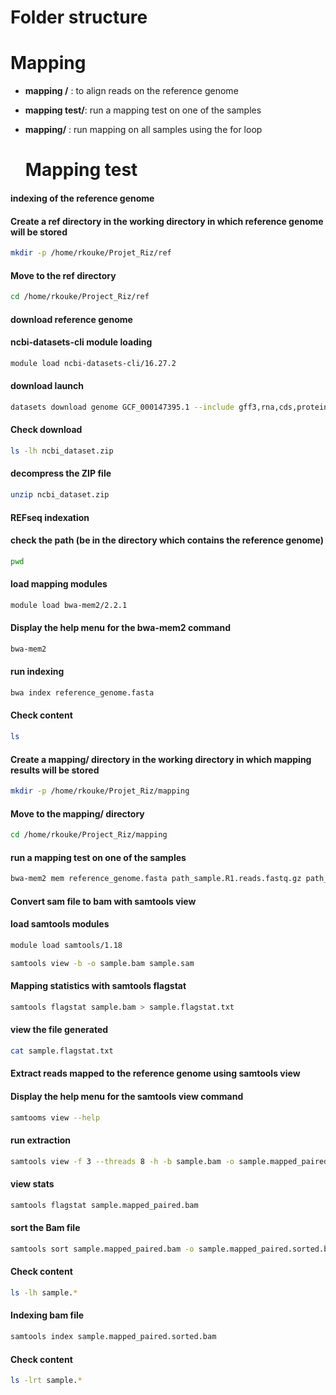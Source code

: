 # Folder structure
# Mapping 
- **mapping /** : to align reads on the reference genome
- **mapping test/**: run a mapping test on one of the samples
- **mapping/** : run mapping on all samples using the for loop

  # Mapping test

#### indexing of the reference genome

#### Create a ref directory in the working directory in which reference genome will be stored

```bash
mkdir -p /home/rkouke/Projet_Riz/ref
```
#### Move to the ref directory

```bash
cd /home/rkouke/Project_Riz/ref
```
#### download reference genome
#### ncbi-datasets-cli module loading

```bash
module load ncbi-datasets-cli/16.27.2
```
#### download launch 
```bash
datasets download genome GCF_000147395.1 --include gff3,rna,cds,protein,genome,seq-report
```
#### Check download 

```bash
ls -lh ncbi_dataset.zip
```
#### decompress the ZIP file

```bash
unzip ncbi_dataset.zip
```

#### REFseq indexation
#### check the path (be in the directory which contains the reference genome)

```bash
pwd
```
#### load mapping modules

```bash
module load bwa-mem2/2.2.1
```
 #### Display the help menu for the bwa-mem2 command

```bash
bwa-mem2 
```
#### run indexing

```bash
bwa index reference_genome.fasta
```

#### Check content

```bash
ls 
```

#### Create a mapping/ directory in the working directory in which mapping results will be stored

```bash
mkdir -p /home/rkouke/Projet_Riz/mapping
```
#### Move to the mapping/ directory

```bash
cd /home/rkouke/Project_Riz/mapping
```
#### run a mapping test on one of the samples

```bash
bwa-mem2 mem reference_genome.fasta path_sample.R1.reads.fastq.gz path_sample.R2.reads.fastq.gz -t 8 -o sample.sam
```

#### Convert sam file to bam with samtools view
####  load samtools modules

```bash
module load samtools/1.18 
```

```bash
samtools view -b -o sample.bam sample.sam 
```
#### Mapping statistics with samtools flagstat

```bash
samtools flagstat sample.bam > sample.flagstat.txt
```
#### view the file generated

```bash
cat sample.flagstat.txt 
```
#### Extract reads mapped to the reference genome using samtools view

#### Display the help menu for the samtools view command

```bash
samtooms view --help
```
#### run extraction
```bash
samtools view -f 3 --threads 8 -h -b sample.bam -o sample.mapped_paired.bam
```
#### view stats

```bash
samtools flagstat sample.mapped_paired.bam
```
#### sort the Bam file

```bash
samtools sort sample.mapped_paired.bam -o sample.mapped_paired.sorted.bam --threads 8
```
#### Check content

```bash
ls -lh sample.*
```

#### Indexing bam file

```bash
samtools index sample.mapped_paired.sorted.bam
```
#### Check content

```bash
ls -lrt sample.*
```

